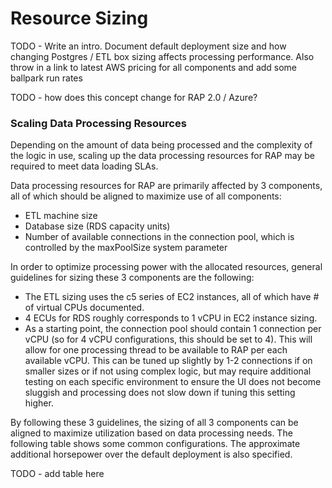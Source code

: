 # Resource Sizing

TODO - Write an intro.  Document default deployment size and how changing Postgres / ETL box sizing affects processing performance.  Also throw in a link to latest AWS pricing for all components and add some ballpark run rates

TODO - how does this concept change for RAP 2.0 / Azure?

### Scaling Data Processing Resources

Depending on the amount of data being processed and the complexity of the logic in use, scaling up the data processing resources for RAP may be required to meet data loading SLAs.

Data processing resources for RAP are primarily affected by 3 components, all of which should be aligned to maximize use of all components:

* ETL machine size
* Database size \(RDS capacity units\)
* Number of available connections in the connection pool, which is controlled by the maxPoolSize system parameter

In order to optimize processing power with the allocated resources, general guidelines for sizing these 3 components are the following:

* The ETL sizing uses the c5 series of EC2 instances, all of which have \# of virtual CPUs documented.
* 4 ECUs for RDS roughly corresponds to 1 vCPU in EC2 instance sizing.
* As a starting point, the connection pool should contain 1 connection per vCPU \(so for 4 vCPU configurations, this should be set to 4\).  This will allow for one processing thread to be available to RAP per each available vCPU.  This can be tuned up slightly by 1-2 connections if on smaller sizes or if not using complex logic, but may require additional testing on each specific environment to ensure the UI does not become sluggish and processing does not slow down if tuning this setting higher.

By following these 3 guidelines, the sizing of all 3 components can be aligned to maximize utilization based on data processing needs.  The following table shows some common configurations.  The approximate additional horsepower over the default deployment is also specified.

TODO - add table here

